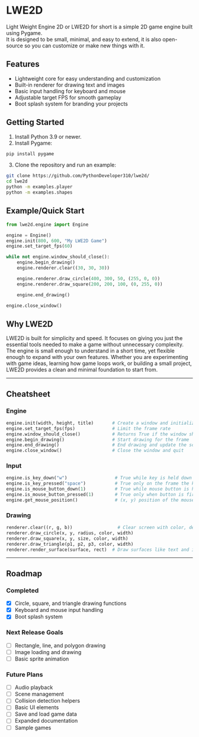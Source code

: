 # LWE2D

Light Weight Engine 2D or LWE2D for short is a simple 2D game engine built using Pygame.  
It is designed to be small, minimal, and easy to extend, it is also open-source so you can customize or make new things with it.

## Features
- Lightweight core for easy understanding and customization
- Built-in renderer for drawing text and images
- Basic input handling for keyboard and mouse
- Adjustable target FPS for smooth gameplay
- Boot splash system for branding your projects

## Getting Started
1. Install Python 3.9 or newer.
2. Install Pygame:
  ```bash
  pip install pygame
  ```
3. Clone the repository and run an example:
  ```bash
  git clone https://github.com/PythonDeveloper310/lwe2d/
  cd lwe2d
  python -m examples.player
  python -m examples.shapes
  ```

## Example/Quick Start

```python
from lwe2d.engine import Engine

engine = Engine()
engine.init(800, 600, "My LWE2D Game")
engine.set_target_fps(60)

while not engine.window_should_close():
    engine.begin_drawing()
    engine.renderer.clear((30, 30, 30))

    engine.renderer.draw_circle(400, 300, 50, (255, 0, 0))
    engine.renderer.draw_square(200, 200, 100, (0, 255, 0))

    engine.end_drawing()

engine.close_window()
```

## Why LWE2D

LWE2D is built for simplicity and speed. It focuses on giving you just the essential tools needed to make a game without unnecessary complexity. The engine is small enough to understand in a short time, yet flexible enough to expand with your own features. Whether you are experimenting with game ideas, learning how game loops work, or building a small project, LWE2D provides a clean and minimal foundation to start from.

---

## Cheatsheet

### Engine
```python
engine.init(width, height, title)       # Create a window and initialize LWE2D
engine.set_target_fps(fps)              # Limit the frame rate
engine.window_should_close()            # Returns True if the window should close
engine.begin_drawing()                  # Start drawing for the frame
engine.end_drawing()                    # End drawing and update the screen
engine.close_window()                   # Close the window and quit
```

### Input
```python
engine.is_key_down("w")                  # True while key is held down
engine.is_key_pressed("space")           # True only on the frame the key is pressed
engine.is_mouse_button_down(1)           # True while mouse button is held down
engine.is_mouse_button_pressed(1)        # True only when button is first clicked
engine.get_mouse_position()              # (x, y) position of the mouse
```

### Drawing
```python
renderer.clear((r, g, b))                 # Clear screen with color, default is black
renderer.draw_circle(x, y, radius, color, width)  
renderer.draw_square(x, y, size, color, width)  
renderer.draw_triangle(p1, p2, p3, color, width)  
renderer.render_surface(surface, rect)  # Draw surfaces like text and image
```

---

## Roadmap

### Completed
- [x] Circle, square, and triangle drawing functions
- [x] Keyboard and mouse input handling
- [x] Boot splash system

### Next Release Goals
- [ ] Rectangle, line, and polygon drawing
- [ ] Image loading and drawing
- [ ] Basic sprite animation

### Future Plans
- [ ] Audio playback
- [ ] Scene management
- [ ] Collision detection helpers
- [ ] Basic UI elements
- [ ] Save and load game data
- [ ] Expanded documentation
- [ ] Sample games
